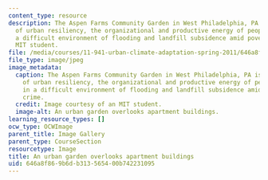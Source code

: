 ```yaml
---
content_type: resource
description: The Aspen Farms Community Garden in West Philadelphia, PA is an example
  of urban resiliency, the organizational and productive energy of people living in
  a difficult environment of flooding and landfill subsidence amid poverty and crime.
  MIT student.
file: /media/courses/11-941-urban-climate-adaptation-spring-2011/646a8f869b6db313565400b742231095_garden.jpg
file_type: image/jpeg
image_metadata:
  caption: The Aspen Farms Community Garden in West Philadelphia, PA is an example
    of urban resiliency, the organizational and productive energy of people living
    in a difficult environment of flooding and landfill subsidence amid poverty and
    crime.
  credit: Image courtesy of an MIT student.
  image-alt: An urban garden overlooks apartment buildings.
learning_resource_types: []
ocw_type: OCWImage
parent_title: Image Gallery
parent_type: CourseSection
resourcetype: Image
title: An urban garden overlooks apartment buildings
uid: 646a8f86-9b6d-b313-5654-00b742231095
---
```

